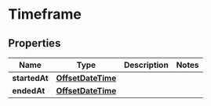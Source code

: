 
# Timeframe

## Properties
Name | Type | Description | Notes
------------ | ------------- | ------------- | -------------
**startedAt** | [**OffsetDateTime**](OffsetDateTime.md) |  | 
**endedAt** | [**OffsetDateTime**](OffsetDateTime.md) |  | 



